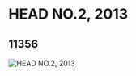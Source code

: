 # HEAD NO.2, 2013
## 11356
![HEAD NO.2, 2013](https://lc-www-live-s.legocdn.com/media/bricks/5/2/6076157.jpg)